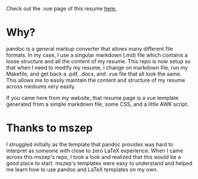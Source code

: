 Check out the .vue page of this resume [here.](josephhines.xyz/#/resume "My Resume")

# Why?

pandoc is a general markup converter that allows many different file formats.
In my case, I use a singular markdown (.md) file which contains a loose structure and all the content of my resume.
This repo is now setup so that when I need to modify my resume, I change on markdown file, run my Makefile, and get back a .pdf, .docx, and .vue file that all look the same.
This allows me to easily maintain the content and structure of my resume across mediums very easily.

If you came here from my website, that resume page is a vue template generated from a simple markdown file, some CSS, and a little AWK script.

# Thanks to mszep

I struggled initially as the template that pandoc provides was hard to interpret as someone with close to zero LaTeX experience.
When I came across this mszep's repo, I took a look and realized that this would be a good place to start.
mszep's templates were easy to understand and helped me learn how to use pandoc and LaTeX templates on my own.


